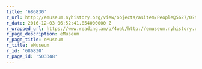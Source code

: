 ```yaml
---
title: '686830'
r_url: http://emuseum.nyhistory.org/view/objects/asitem/People@5627/0?t:state:flow=1ac593ec-52dd-46d8-a87a-fe58566824a2
r_date: 2016-12-03 06:52:41.854000000 Z
r_wrapped_url: https://www.reading.am/p/4waU/http://emuseum.nyhistory.org/view/objects/asitem/People@5627/0?t:state:flow=1ac593ec-52dd-46d8-a87a-fe58566824a2
r_page_description: eMuseum
r_page_title: eMuseum
r_title: eMuseum
r_id: '686830'
r_page_id: '503348'
---
```


